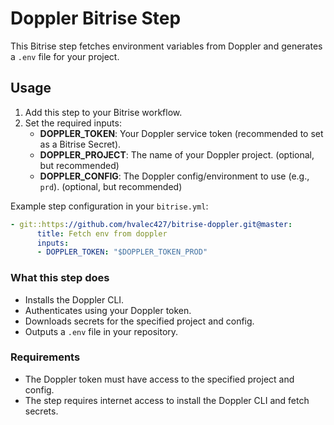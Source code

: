 # Doppler Bitrise Step

This Bitrise step fetches environment variables from Doppler and generates a `.env` file for your project.

## Usage

1. Add this step to your Bitrise workflow.
2. Set the required inputs:
   - **DOPPLER_TOKEN**: Your Doppler service token (recommended to set as a Bitrise Secret).
   - **DOPPLER_PROJECT**: The name of your Doppler project. (optional, but recommended)
   - **DOPPLER_CONFIG**: The Doppler config/environment to use (e.g., `prd`). (optional, but recommended)

Example step configuration in your `bitrise.yml`:
```yaml
- git::https://github.com/hvalec427/bitrise-doppler.git@master:
      title: Fetch env from doppler
      inputs:
      - DOPPLER_TOKEN: "$DOPPLER_TOKEN_PROD"
```

### What this step does

- Installs the Doppler CLI.
- Authenticates using your Doppler token.
- Downloads secrets for the specified project and config.
- Outputs a `.env` file in your repository.

### Requirements

- The Doppler token must have access to the specified project and config.
- The step requires internet access to install the Doppler CLI and fetch secrets.
